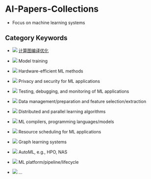 # AI-Papers-Collections

* Focus on machine learning systems

## Category Keywords

* ![](https://img.shields.io/badge/Computational_Graph_Optimizing-blue) [计算图编译优化](./CGO/summary.md)

* ![](https://img.shields.io/badge/Training-red) Model training

* ![](https://img.shields.io/badge/Hardware-green) Hardware-efficient ML methods

* ![](https://img.shields.io/badge/Security-85144b) Privacy and security for ML applications

* ![](https://img.shields.io/badge/Debugging-orange) Testing, debugging, and monitoring of ML applications

* ![](https://img.shields.io/badge/Data-ff69b4) Data management/preparation and feature selection/extraction

* ![](https://img.shields.io/badge/Parallel-blueviolet) Distributed and parallel learning algorithms

* ![](https://img.shields.io/badge/Compiler-206777) ML compilers, programming languages/models

* ![](https://img.shields.io/badge/Resource-cc9e08) Resource scheduling for ML applications

* ![](https://img.shields.io/badge/Graph-cc231e) Graph learning systems

* ![](https://img.shields.io/badge/AutoML-06046e) AutoML, e.g., HPO, NAS

* ![](https://img.shields.io/badge/Platform-034d0f) ML platform/pipeline/lifecycle
  
* ![](https://img.shields.io/badge/Others-gray) ...
